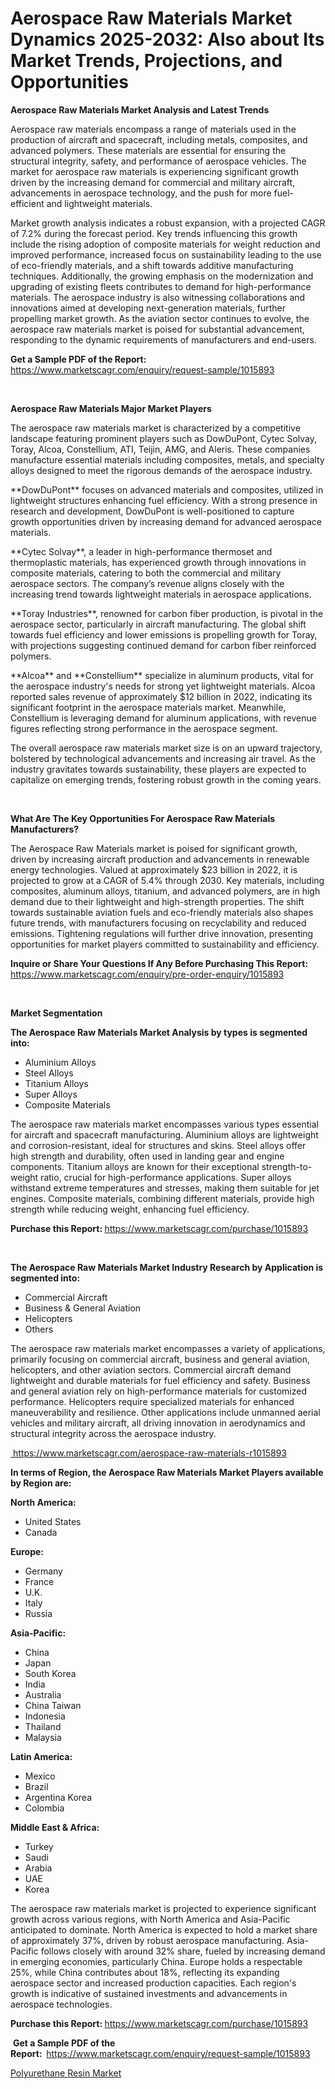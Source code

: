 <p><h1>Aerospace Raw Materials Market Dynamics 2025-2032: Also about Its Market Trends, Projections, and Opportunities</h1></p><p><strong>Aerospace Raw Materials Market Analysis and Latest Trends</strong></p>
<p><p>Aerospace raw materials encompass a range of materials used in the production of aircraft and spacecraft, including metals, composites, and advanced polymers. These materials are essential for ensuring the structural integrity, safety, and performance of aerospace vehicles. The market for aerospace raw materials is experiencing significant growth driven by the increasing demand for commercial and military aircraft, advancements in aerospace technology, and the push for more fuel-efficient and lightweight materials.</p><p>Market growth analysis indicates a robust expansion, with a projected CAGR of 7.2% during the forecast period. Key trends influencing this growth include the rising adoption of composite materials for weight reduction and improved performance, increased focus on sustainability leading to the use of eco-friendly materials, and a shift towards additive manufacturing techniques. Additionally, the growing emphasis on the modernization and upgrading of existing fleets contributes to demand for high-performance materials. The aerospace industry is also witnessing collaborations and innovations aimed at developing next-generation materials, further propelling market growth. As the aviation sector continues to evolve, the aerospace raw materials market is poised for substantial advancement, responding to the dynamic requirements of manufacturers and end-users.</p></p>
<p><strong>Get a Sample PDF of the Report:&nbsp;</strong> <a href="https://www.marketscagr.com/enquiry/request-sample/1015893?utm_campaign=2304&utm_medium=2&utm_source=Github&utm_content=ia&utm_term=31032025&utm_id=aerospace-raw-materials">https://www.marketscagr.com/enquiry/request-sample/1015893</a></p>
<p>&nbsp;</p>
<p><strong>Aerospace Raw Materials Major Market Players</strong></p>
<p><p>The aerospace raw materials market is characterized by a competitive landscape featuring prominent players such as DowDuPont, Cytec Solvay, Toray, Alcoa, Constellium, ATI, Teijin, AMG, and Aleris. These companies manufacture essential materials including composites, metals, and specialty alloys designed to meet the rigorous demands of the aerospace industry.</p><p>**DowDuPont** focuses on advanced materials and composites, utilized in lightweight structures enhancing fuel efficiency. With a strong presence in research and development, DowDuPont is well-positioned to capture growth opportunities driven by increasing demand for advanced aerospace materials.</p><p>**Cytec Solvay**, a leader in high-performance thermoset and thermoplastic materials, has experienced growth through innovations in composite materials, catering to both the commercial and military aerospace sectors. The company’s revenue aligns closely with the increasing trend towards lightweight materials in aerospace applications.</p><p>**Toray Industries**, renowned for carbon fiber production, is pivotal in the aerospace sector, particularly in aircraft manufacturing. The global shift towards fuel efficiency and lower emissions is propelling growth for Toray, with projections suggesting continued demand for carbon fiber reinforced polymers.</p><p>**Alcoa** and **Constellium** specialize in aluminum products, vital for the aerospace industry's needs for strong yet lightweight materials. Alcoa reported sales revenue of approximately $12 billion in 2022, indicating its significant footprint in the aerospace materials market. Meanwhile, Constellium is leveraging demand for aluminum applications, with revenue figures reflecting strong performance in the aerospace segment.</p><p>The overall aerospace raw materials market size is on an upward trajectory, bolstered by technological advancements and increasing air travel. As the industry gravitates towards sustainability, these players are expected to capitalize on emerging trends, fostering robust growth in the coming years.</p></p>
<p>&nbsp;</p>
<p><strong>What Are The Key Opportunities For Aerospace Raw Materials Manufacturers?</strong></p>
<p><p>The Aerospace Raw Materials market is poised for significant growth, driven by increasing aircraft production and advancements in renewable energy technologies. Valued at approximately $23 billion in 2022, it is projected to grow at a CAGR of 5.4% through 2030. Key materials, including composites, aluminum alloys, titanium, and advanced polymers, are in high demand due to their lightweight and high-strength properties. The shift towards sustainable aviation fuels and eco-friendly materials also shapes future trends, with manufacturers focusing on recyclability and reduced emissions. Tightening regulations will further drive innovation, presenting opportunities for market players committed to sustainability and efficiency.</p></p>
<p><strong>Inquire or Share Your Questions If Any Before Purchasing This Report:</strong> <a href="https://www.marketscagr.com/enquiry/pre-order-enquiry/1015893?utm_campaign=2304&utm_medium=2&utm_source=Github&utm_content=ia&utm_term=31032025&utm_id=aerospace-raw-materials">https://www.marketscagr.com/enquiry/pre-order-enquiry/1015893</a></p>
<p>&nbsp;</p>
<p><strong>Market Segmentation</strong></p>
<p><strong>The Aerospace Raw Materials Market Analysis by types is segmented into:</strong></p>
<p><ul><li>Aluminium Alloys</li><li>Steel Alloys</li><li>Titanium Alloys</li><li>Super Alloys</li><li>Composite Materials</li></ul></p>
<p><p>The aerospace raw materials market encompasses various types essential for aircraft and spacecraft manufacturing. Aluminium alloys are lightweight and corrosion-resistant, ideal for structures and skins. Steel alloys offer high strength and durability, often used in landing gear and engine components. Titanium alloys are known for their exceptional strength-to-weight ratio, crucial for high-performance applications. Super alloys withstand extreme temperatures and stresses, making them suitable for jet engines. Composite materials, combining different materials, provide high strength while reducing weight, enhancing fuel efficiency.</p></p>
<p><strong>Purchase this Report:&nbsp;</strong><a href="https://www.marketscagr.com/purchase/1015893?utm_campaign=2304&utm_medium=2&utm_source=Github&utm_content=ia&utm_term=31032025&utm_id=aerospace-raw-materials">https://www.marketscagr.com/purchase/1015893</a></p>
<p>&nbsp;</p>
<p><strong>The Aerospace Raw Materials Market Industry Research by Application is segmented into:</strong></p>
<p><ul><li>Commercial Aircraft</li><li>Business & General Aviation</li><li>Helicopters</li><li>Others</li></ul></p>
<p><p>The aerospace raw materials market encompasses a variety of applications, primarily focusing on commercial aircraft, business and general aviation, helicopters, and other aviation sectors. Commercial aircraft demand lightweight and durable materials for fuel efficiency and safety. Business and general aviation rely on high-performance materials for customized performance. Helicopters require specialized materials for enhanced maneuverability and resilience. Other applications include unmanned aerial vehicles and military aircraft, all driving innovation in aerodynamics and structural integrity across the aerospace industry.</p></p>
<p><a href="https://www.marketscagr.com/aerospace-raw-materials-r1015893?utm_campaign=2304&utm_medium=2&utm_source=Github&utm_content=ia&utm_term=31032025&utm_id=aerospace-raw-materials">&nbsp;https://www.marketscagr.com/aerospace-raw-materials-r1015893</a></p>
<p><strong>In terms of Region, the Aerospace Raw Materials Market Players available by Region are:</strong></p>
<p>
    <p> <strong> North America: </strong>
        <ul>
            <li>United States</li>
            <li>Canada</li>
        </ul>
        </p> 
    <p> <strong> Europe: </strong>
        <ul>
            <li>Germany</li>
            <li>France</li>
            <li>U.K.</li>
            <li>Italy</li>
            <li>Russia</li>
        </ul>
        </p> 
    <p> <strong> Asia-Pacific: </strong>
        <ul>
            <li>China</li>
            <li>Japan</li>
            <li>South Korea</li>
            <li>India</li>
            <li>Australia</li>
            <li>China Taiwan</li>
            <li>Indonesia</li>
            <li>Thailand</li>
            <li>Malaysia</li>
        </ul>
        </p> 
    <p> <strong> Latin America: </strong>
        <ul>
            <li>Mexico</li>
            <li>Brazil</li>
            <li>Argentina Korea</li>
            <li>Colombia</li>
        </ul>
        </p> 
    <p> <strong> Middle East & Africa: </strong>
        <ul>
            <li>Turkey</li>
            <li>Saudi</li>
            <li>Arabia</li>
            <li>UAE</li>
            <li>Korea</li>
        </ul>
    </p>
    </p>
<p><p>The aerospace raw materials market is projected to experience significant growth across various regions, with North America and Asia-Pacific anticipated to dominate. North America is expected to hold a market share of approximately 37%, driven by robust aerospace manufacturing. Asia-Pacific follows closely with around 32% share, fueled by increasing demand in emerging economies, particularly China. Europe holds a respectable 25%, while China contributes about 18%, reflecting its expanding aerospace sector and increased production capacities. Each region's growth is indicative of sustained investments and advancements in aerospace technologies.</p></p>
<p><strong>Purchase this Report: </strong><a href="https://www.marketscagr.com/purchase/1015893?utm_campaign=2304&utm_medium=2&utm_source=Github&utm_content=ia&utm_term=31032025&utm_id=aerospace-raw-materials">https://www.marketscagr.com/purchase/1015893</a></p>
<p>&nbsp;<strong>Get a Sample PDF of the Report:&nbsp;&nbsp;</strong><a href="https://www.marketscagr.com/enquiry/request-sample/1015893?utm_campaign=2304&utm_medium=2&utm_source=Github&utm_content=ia&utm_term=31032025&utm_id=aerospace-raw-materials">https://www.marketscagr.com/enquiry/request-sample/1015893</a></p>
<p><strong></strong></p>
<p><p><a href="https://github.com/ilonaenterline65/Market-Research-Report-List-1/blob/main/polyurethane-resin-market.md?utm_campaign=2304&utm_medium=2&utm_source=Github&utm_content=ia&utm_term=31032025&utm_id=aerospace-raw-materials">Polyurethane Resin Market</a></p></p>